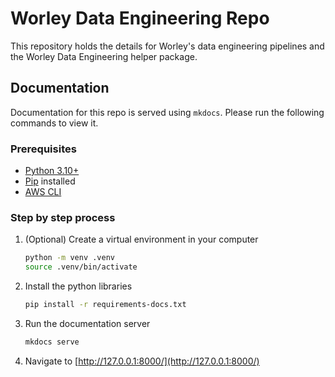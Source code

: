 # Worley Data Engineering Repo
This repository holds the details for Worley's data engineering pipelines and the Worley Data Engineering helper package.

## Documentation
Documentation for this repo is served using `mkdocs`. Please run the following commands to view it.

### Prerequisites
* [Python 3.10+](https://www.python.org/)
* [Pip](https://pip.pypa.io/en/stable/installation/) installed
* [AWS CLI](https://docs.aws.amazon.com/cli/latest/userguide/getting-started-install.html)

### Step by step process
1. (Optional) Create a virtual environment in your computer
    ```bash
    python -m venv .venv
    source .venv/bin/activate
    ```
2. Install the python libraries
    ```bash
    pip install -r requirements-docs.txt
    ```
3. Run the documentation server
    ```bash
    mkdocs serve
    ```
4. Navigate to [http://127.0.0.1:8000/](http://127.0.0.1:8000/)

